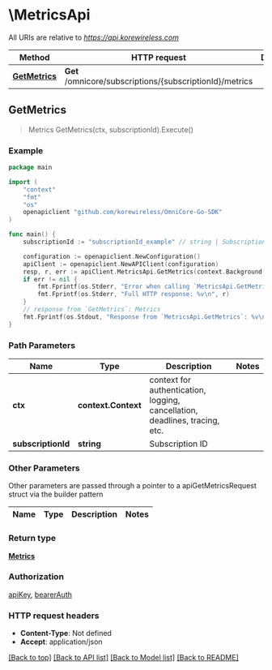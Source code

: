 # \MetricsApi

All URIs are relative to *https://api.korewireless.com*

Method | HTTP request | Description
------------- | ------------- | -------------
[**GetMetrics**](MetricsApi.md#GetMetrics) | **Get** /omnicore/subscriptions/{subscriptionId}/metrics | 



## GetMetrics

> Metrics GetMetrics(ctx, subscriptionId).Execute()





### Example

```go
package main

import (
    "context"
    "fmt"
    "os"
    openapiclient "github.com/korewireless/OmniCore-Go-SDK"
)

func main() {
    subscriptionId := "subscriptionId_example" // string | Subscription ID

    configuration := openapiclient.NewConfiguration()
    apiClient := openapiclient.NewAPIClient(configuration)
    resp, r, err := apiClient.MetricsApi.GetMetrics(context.Background(), subscriptionId).Execute()
    if err != nil {
        fmt.Fprintf(os.Stderr, "Error when calling `MetricsApi.GetMetrics``: %v\n", err)
        fmt.Fprintf(os.Stderr, "Full HTTP response: %v\n", r)
    }
    // response from `GetMetrics`: Metrics
    fmt.Fprintf(os.Stdout, "Response from `MetricsApi.GetMetrics`: %v\n", resp)
}
```

### Path Parameters


Name | Type | Description  | Notes
------------- | ------------- | ------------- | -------------
**ctx** | **context.Context** | context for authentication, logging, cancellation, deadlines, tracing, etc.
**subscriptionId** | **string** | Subscription ID | 

### Other Parameters

Other parameters are passed through a pointer to a apiGetMetricsRequest struct via the builder pattern


Name | Type | Description  | Notes
------------- | ------------- | ------------- | -------------


### Return type

[**Metrics**](Metrics.md)

### Authorization

[apiKey](../README.md#apiKey), [bearerAuth](../README.md#bearerAuth)

### HTTP request headers

- **Content-Type**: Not defined
- **Accept**: application/json

[[Back to top]](#) [[Back to API list]](../README.md#documentation-for-api-endpoints)
[[Back to Model list]](../README.md#documentation-for-models)
[[Back to README]](../README.md)

